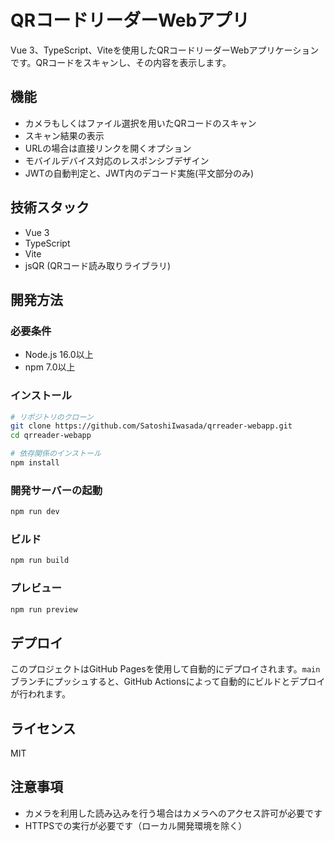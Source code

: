 # QRコードリーダーWebアプリ

Vue 3、TypeScript、Viteを使用したQRコードリーダーWebアプリケーションです。QRコードをスキャンし、その内容を表示します。

## 機能

- カメラもしくはファイル選択を用いたQRコードのスキャン
- スキャン結果の表示
- URLの場合は直接リンクを開くオプション
- モバイルデバイス対応のレスポンシブデザイン
- JWTの自動判定と、JWT内のデコード実施(平文部分のみ)

## 技術スタック

- Vue 3
- TypeScript
- Vite
- jsQR (QRコード読み取りライブラリ)

## 開発方法

### 必要条件

- Node.js 16.0以上
- npm 7.0以上

### インストール

```bash
# リポジトリのクローン
git clone https://github.com/SatoshiIwasada/qrreader-webapp.git
cd qrreader-webapp

# 依存関係のインストール
npm install
```

### 開発サーバーの起動

```bash
npm run dev
```

### ビルド

```bash
npm run build
```

### プレビュー

```bash
npm run preview
```

## デプロイ

このプロジェクトはGitHub Pagesを使用して自動的にデプロイされます。`main`ブランチにプッシュすると、GitHub Actionsによって自動的にビルドとデプロイが行われます。

## ライセンス

MIT

## 注意事項

- カメラを利用した読み込みを行う場合はカメラへのアクセス許可が必要です
- HTTPSでの実行が必要です（ローカル開発環境を除く）
